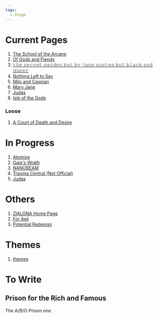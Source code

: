 ```yaml
---
tags:
  - Stage
---
```

# Current Pages
1. [The School of the Arcane](Dreams/01%20The%20School%20of%20the%20Arcane/The%20School%20of%20the%20Arcane.md)
2. [Of Gods and Fiends](Dreams/02%20Of%20Gods%20and%20Fiends/Of%20Gods%20and%20Fiends.md)
3. [𝚝𝚑𝚎 𝚜𝚎𝚌𝚛𝚎𝚝 𝚐𝚊𝚛𝚍𝚎𝚗 𝚋𝚞𝚝 𝚋𝚢 𝚓𝚊𝚗𝚎 𝚊𝚞𝚜𝚝𝚎𝚗 𝚋𝚞𝚝 𝚋𝚕𝚊𝚌𝚔 𝚊𝚗𝚍 𝚚𝚞𝚎𝚎𝚛](Dreams/03%20The%20Secret%20Garden/𝚝𝚑𝚎%20𝚜𝚎𝚌𝚛𝚎𝚝%20𝚐𝚊𝚛𝚍𝚎𝚗%20𝚋𝚞𝚝%20𝚋𝚢%20𝚓𝚊𝚗𝚎%20𝚊𝚞𝚜𝚝𝚎𝚗%20𝚋𝚞𝚝%20𝚋𝚕𝚊𝚌𝚔%20𝚊𝚗𝚍%20𝚚𝚞𝚎𝚎𝚛.md)
4. [Nothing Left to Say](Dreams/04%20Nothing%20Left%20to%20Say/Nothing%20Left%20to%20Say.md)
5. [Milo and Caspian](Dreams/05%20Milo%20&%20Caspian/Milo%20and%20Caspian.md)
6. [Mary Jane](Dreams/06%20Mary%20Jane/Mary%20Jane.md)
7.  [Judas](Dreams/08%20Judas/Judas.md)
8. [Isle of the Gods](Dreams/Isle%20of%20the%20Gods.md)
### Loose
1. [A Court of Death and Desire](Dreams/A%20Court%20of%20Death%20and%20Desire.md)
# In Progress
1. [Atomize](Dreams/07%20Atomize/Atomize.md)
2. [Gaia's Wrath](Dreams/Gaia's%20Wrath.md)
3. [NANOBEAM](Dreams/NANOBEAM.md)
4. [Trauma Central (Not Official)](Dreams/Trauma%20Central%20(Not%20Official).md)
5. [Judas](Dreams/08%20Judas/Judas.md)
# Others
1. [ZIALONA Home Page](ZIALONA%20Home%20Page.md)
2. [For Aeli](For%20Aeli.md)
3. [Potential Redesign](Stage%20Files/Potential%20Redesign.md)
# Themes
1. [themes](Stage%20Files/themes/themes.md)
# To Write
## Prison for the Rich and Famous
The A/B/O Prison one